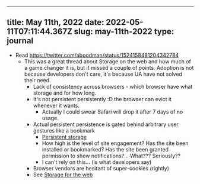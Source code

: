 
---
title: May 11th, 2022 
date: 2022-05-11T07:11:44.367Z
slug: may-11th-2022
type: journal
---
* Read https://twitter.com/aboodman/status/1524158481204342784
  * This was a great thread about Storage on the web and how much of a game changer it is, but it missed a couple of points. Adoption is not because developers don't care, it's because UA have not solved their need.
    * Lack of consistency across browsers - which browser have what storage and for how long.
    * It's not persistent persistently :D the browser can evict it whenever it wants.
      * Actually I could swear Safari will drop it after 7 days of no usage.
    * Actual persistent persistence is gated behind arbitrary user gestures like a bookmark
      * [Persistent storage](https://web.dev/persistent-storage/)
      * How high is the level of site engagement? Has the site been installed or bookmarked? Has the site been granted permission to show notifications?... What??? Seriously??
      * I can't rely on this... (is what developers say)
    * Browser vendors are hesitant of super-cookies (rightly)
    * See [Storage for the web](https://web.dev/storage-for-the-web/)

